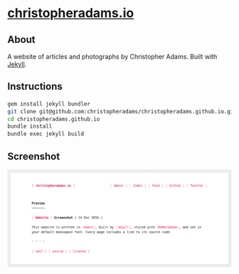 # [christopheradams.io](https://christopheradams.io)

## About

A website of articles and photographs by Christopher Adams. Built with [Jekyll].

## Instructions

```sh
gem install jekyll bundler
git clone git@github.com:christopheradams/christopheradams.github.io.git
cd christopheradams.github.io
bundle install
bundle exec jekyll build
```

## Screenshot

![Screenshot](/img/screenshot.png?raw=true)


[Jekyll]: http://jekyllrb.com/
